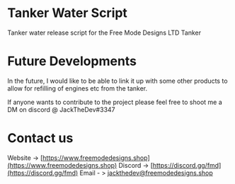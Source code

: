 # Tanker Water Script

Tanker water release script for the Free Mode Designs LTD Tanker

# Future Developments

In the future, I would like to be able to link it up with some other products to allow for refilling of engines etc from the tanker.

If anyone wants to contribute to the project please feel free to shoot me a DM on discord @ JackTheDev#3347

# Contact us

Website -> [https://www.freemodedesigns.shop](https://www.freemodedesigns.shop)
Discord -> [https://discord.gg/fmd](https://discord.gg/fmd)
Email - > [jackthedev@freemodedesigns.shop](jackthedev@freemodedesigns.shop)
